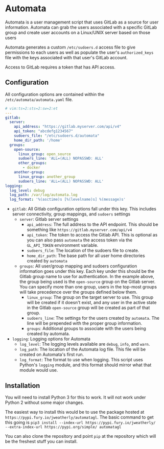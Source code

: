 # Automata

Automata is a user management script that uses GitLab as a source for
user information.  Automata can grab the users associated with a specific
GitLab group and create user accounts on a Linux/UNIX server based on those
users

Automata generates a custom `/etc/sudoers.d` access file to give permissions
to each users as well as populate the user's `authorized_keys` file with the
keys associated with that user's GitLab account.

Access to GitLab requires a token that has API access.

## Configuration

All configuration options are contained within the `/etc/automata/automata.yaml` file.


```yaml
# vim:ts=2:sts=2:sw=2:et
---
gitlab:
  server:
    api_address: "https://gitlab.myserver.com/api/v4"
    api_token: "abcdefg1234567"
    sudoers_file: "/etc/sudoers.d/automata"
    home_dir_path: '/home'
  groups:
    open-source:
      linux_group: open_source
      sudoers_line: 'ALL=(ALL) NOPASSWD: ALL'
      other_groups:
        - docker
    another-group:
      linux_group: another_group
      sudoers_line: 'ALL=(ALL) NOPASSWD: ALL'
logging:
  log_level: debug
  log_path: /var/log/automata.log
  log_format: '%(asctime)s [%(levelname)s] %(message)s'
```

- `gitlab`: All Gitlab configuration options fall under this key.  This includes server connectivity, group mappings, and `sudoers` settings
  - `server`: Gitlab server settings
    - `api_address`: The full address to the API endpoint. This should be something like `https://gitlab.myserver.com/api/v4`
    - `api_token`: The token to access the Gitlab API.  This is optional as you can also pass `automata` the access token via the `GL_API_TOKEN` environment variable.
    - `sudoers_file`: The location of the sudoers file to create.
    - `home_dir_path`: The base path for all user home directories created by `automata` 
  - `groups`: All user/group mapping and sudoers configuration information goes under this key.  Each key under this should be the Gitlab group name to use for authentication.  In the example above, the group being used is the `open-source` group on the Gitlab server.  You can specify more than one group, users in the top-most groups will take precedence over the groups defined below them.
    - `linux_group`: The group on the target server to use.  This group will be created if it doesn't exist, and any user in the active state in the Gitlab `open-source` group will be created as part of that group.
    - `sudoers_line`: The settings for the users created by `automata`.  The line will be prepended with the proper group information.
    - `groups`: Additional groups to associate with the users being created by automata.
- `logging`: Logging options for Automata
  - `log_level`: The logging levels available are `debug`, `info`, and `warn`.
  - `log_path`: The location of the Automata log file.  This file will be
  created on Automata's first run.
  - `log_format`: The format to use when logging.  This script uses Python's
  `logging` module, and this format should mirror what that module would use.

## Installation

You will need to install Python 3 for this to work.  It will not work under Python 2 without some major changes.

The easiest way to install this would be to use the package hosted at `https://pypi.fury.io/jweatherly/automatagl`.
The basic command to get this going is `pip3 install --index-url https://pypi.fury.io/jweatherly/ 
--extra-index-url https://pypi.org/simple/
automatagl`

You can also clone the repository and point `pip` at the repository which will be the freshest stuff you can
install.
